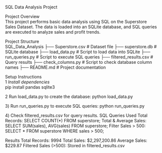SQL Data Analysis Project  

 Project Overview  
This project performs basic data analysis using SQL on the Superstore Sales Dataset. The data is loaded into an SQLite database, and SQL queries are executed to analyze sales and profit trends.  

 Project Structure  
 SQL_Data_Analysis
├── Superstore.csv # Dataset file
├── superstore.db # SQLite database
├── load_data.py # Script to load data into SQLite
├── run_queries.py # Script to execute SQL queries
├── filtered_results.csv # Query results
├── check_columns.py # Script to check database column names
├── README.md # Project documentation


 Setup Instructions  
1 *Install dependencies*  
pip install pandas sqlite3

2️ Run load_data.py to create the database:
python load_data.py

3️) Run run_queries.py to execute SQL queries:
python run_queries.py

4️) Check filtered_results.csv for query results.
 SQL Queries Used
Total Records: SELECT COUNT(*) FROM superstore;
Total & Average Sales: SELECT SUM(sales), AVG(sales) FROM superstore;
Filter Sales > 500: SELECT * FROM superstore WHERE sales > 500;

 Results
Total Records: 9994
Total Sales: $2,297,200.86
Average Sales: $229.87
Filtered Sales (>500): Stored in filtered_results.csv
